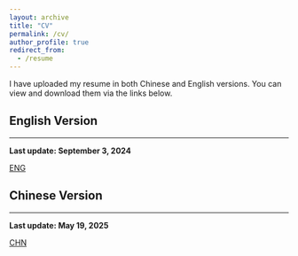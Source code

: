 ```yaml
---
layout: archive
title: "CV"
permalink: /cv/
author_profile: true
redirect_from:
  - /resume
---
```


I have uploaded my resume in both Chinese and English versions. You can view and download them via the links below.

## English Version
------
**Last update: September 3, 2024**

<i class="fas fa-file-pdf"></i> [ENG](/files/CV.pdf)

## Chinese Version
------
**Last update: May 19, 2025**

<i class="fas fa-file-pdf"></i> [CHN](/files/CV-CN.pdf)

